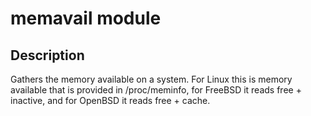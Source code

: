 # memavail module

## Description

Gathers the memory available on a system. For Linux this is memory available
that is provided in /proc/meminfo, for FreeBSD it reads free + inactive, and for OpenBSD it reads free + cache.
